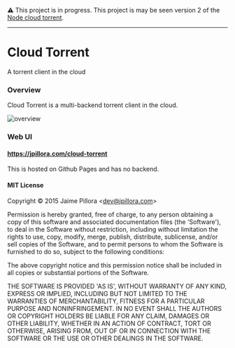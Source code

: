 
:warning: This project is in progress. This project is may be seen version 2 of the [Node cloud torrent](https://github.com/jpillora/node-torrent-cloud).

---

# Cloud Torrent

A torrent client in the cloud

<!-- 
cross platform open - https://github.com/skratchdot/open-golang
-->


### Overview

Cloud Torrent is a multi-backend torrent client in the cloud.

![overview](https://docs.google.com/drawings/d/1ekyeGiehwQRyi6YfFA4_tQaaEpUaS8qihwJ-s3FT_VU/pub?w=606&h=405)

### Web UI

#### https://jpillora.com/cloud-torrent

This is hosted on Github Pages and has no backend.

#### MIT License

Copyright © 2015 Jaime Pillora &lt;dev@jpillora.com&gt;

Permission is hereby granted, free of charge, to any person obtaining
a copy of this software and associated documentation files (the
'Software'), to deal in the Software without restriction, including
without limitation the rights to use, copy, modify, merge, publish,
distribute, sublicense, and/or sell copies of the Software, and to
permit persons to whom the Software is furnished to do so, subject to
the following conditions:

The above copyright notice and this permission notice shall be
included in all copies or substantial portions of the Software.

THE SOFTWARE IS PROVIDED 'AS IS', WITHOUT WARRANTY OF ANY KIND,
EXPRESS OR IMPLIED, INCLUDING BUT NOT LIMITED TO THE WARRANTIES OF
MERCHANTABILITY, FITNESS FOR A PARTICULAR PURPOSE AND NONINFRINGEMENT.
IN NO EVENT SHALL THE AUTHORS OR COPYRIGHT HOLDERS BE LIABLE FOR ANY
CLAIM, DAMAGES OR OTHER LIABILITY, WHETHER IN AN ACTION OF CONTRACT,
TORT OR OTHERWISE, ARISING FROM, OUT OF OR IN CONNECTION WITH THE
SOFTWARE OR THE USE OR OTHER DEALINGS IN THE SOFTWARE.